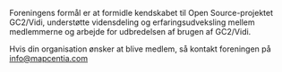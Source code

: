 Foreningens formål er at formidle kendskabet til Open Source-projektet GC2/Vidi, understøtte vidensdeling og erfaringsudveksling mellem medlemmerne og arbejde for udbredelsen af brugen af GC2/Vidi.   

Hvis din organisation ønsker at blive medlem, så kontakt foreningen på info@mapcentia.com
